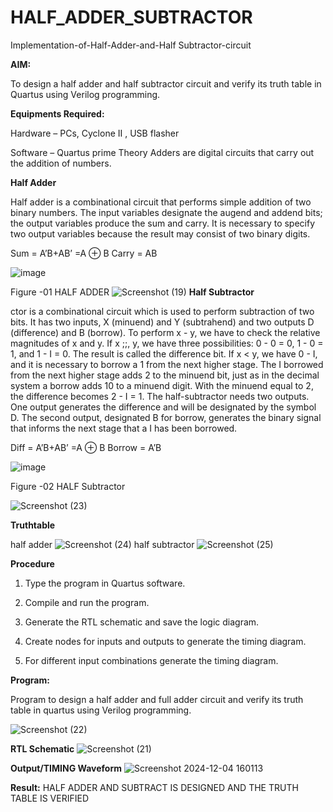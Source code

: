 # HALF_ADDER_SUBTRACTOR

Implementation-of-Half-Adder-and-Half Subtractor-circuit

**AIM:**

To design a half adder and half subtractor circuit and verify its truth table in Quartus using Verilog programming.

**Equipments Required:**

Hardware – PCs, Cyclone II , USB flasher 

Software – Quartus prime Theory Adders are digital circuits that carry out the addition of numbers.

**Half Adder**

Half adder is a combinational circuit that performs simple addition of two binary numbers. The input variables designate the augend and addend bits; the output variables produce the sum and carry. It is necessary to specify two output variables because the result may consist of two binary digits.

Sum = A’B+AB’ =A ⊕ B Carry = AB

![image](https://github.com/naavaneetha/HALF_ADDER_SUBTRACTOR/assets/154305477/bd4a0b2c-cdbc-4184-ab08-81578f121e1f)

Figure -01 HALF ADDER
![Screenshot (19)](https://github.com/user-attachments/assets/01f43bd4-d074-4f88-ad11-2d12fab1e438)
**Half Subtractor**

ctor is a combinational circuit which is used to perform subtraction of two bits. It has two inputs, X (minuend) and Y (subtrahend) and two outputs D (difference) and B (borrow). To perform x - y, we have to check the relative magnitudes of x and y. If x ;;, y, we have three possibilities: 0 - 0 = 0, 1 - 0 = 1, and 1 - I = 0. The result is called the difference bit. If x < y, we have 0 - I, and it is necessary to borrow a 1 from the next higher stage. The I borrowed from the next higher stage adds 2 to the minuend bit, just as in the decimal system a borrow adds 10 to a minuend digit. With the minuend equal to 2, the difference becomes 2 - I = 1. The half-subtractor needs two outputs. One output generates the difference and will be designated by the symbol D. The second output, designated B for borrow, generates the binary signal that informs the next stage that a I has been borrowed. 

Diff = A’B+AB’ =A ⊕ B
Borrow = A’B

 ![image](https://github.com/naavaneetha/HALF_ADDER_SUBTRACTOR/assets/154305477/d76b099c-513f-4e7c-843a-e2fd028a531a)

Figure -02 HALF Subtractor

![Screenshot (23)](https://github.com/user-attachments/assets/584cb123-20f4-4a45-af9b-8bc6d8f45344)

**Truthtable**

half adder
![Screenshot (24)](https://github.com/user-attachments/assets/eb6b2274-1d38-4fe5-bd5b-99bb8b6ac440)
half subtractor
![Screenshot (25)](https://github.com/user-attachments/assets/ffcb9436-6530-46c5-b505-30f260bdca8c)

**Procedure**

1.	Type the program in Quartus software.

2.	Compile and run the program.

3.	Generate the RTL schematic and save the logic diagram.

4.	Create nodes for inputs and outputs to generate the timing diagram.

5.	For different input combinations generate the timing diagram.


**Program:**

 Program to design a half adder and full adder circuit and verify its truth table in quartus using Verilog programming.

![Screenshot (22)](https://github.com/user-attachments/assets/ecc44ffe-20d9-4881-8ffb-eb489e796146)


**RTL Schematic**
![Screenshot (21)](https://github.com/user-attachments/assets/7d6c959a-693f-46d6-a579-6fb87ed52db9)

**Output/TIMING Waveform**
![Screenshot 2024-12-04 160113](https://github.com/user-attachments/assets/767f6014-1ce6-4525-8c50-959bf8ffb3ce)

**Result:**
HALF ADDER AND SUBTRACT IS DESIGNED AND THE TRUTH TABLE IS VERIFIED
